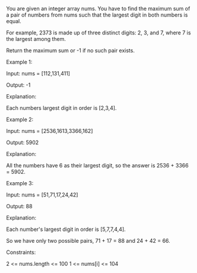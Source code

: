 You are given an integer array nums. You have to find the maximum sum of a pair of numbers from nums such that the largest digit in both numbers is equal.

For example, 2373 is made up of three distinct digits: 2, 3, and 7, where 7 is the largest among them.

Return the maximum sum or -1 if no such pair exists.

 

Example 1:

Input: nums = [112,131,411]

Output: -1

Explanation:

Each numbers largest digit in order is [2,3,4].

Example 2:

Input: nums = [2536,1613,3366,162]

Output: 5902

Explanation:

All the numbers have 6 as their largest digit, so the answer is 2536 + 3366 = 5902.

Example 3:

Input: nums = [51,71,17,24,42]

Output: 88

Explanation:

Each number's largest digit in order is [5,7,7,4,4].

So we have only two possible pairs, 71 + 17 = 88 and 24 + 42 = 66.

 

Constraints:

2 <= nums.length <= 100
1 <= nums[i] <= 104